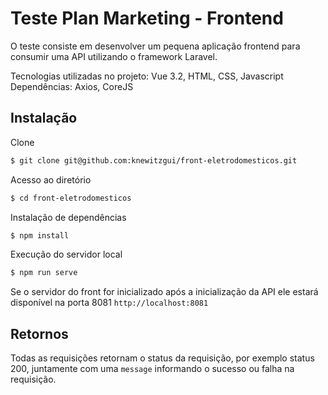 # Teste Plan Marketing - Frontend

O teste consiste em desenvolver um pequena aplicação frontend para consumir uma API utilizando o framework Laravel.

Tecnologias utilizadas no projeto: Vue 3.2, HTML, CSS, Javascript
Dependências: Axios, CoreJS

## Instalação

Clone
```bash
$ git clone git@github.com:knewitzgui/front-eletrodomesticos.git
```

Acesso ao diretório
```bash
$ cd front-eletrodomesticos
```

Instalação de dependências
```bash
$ npm install
```

Execução do servidor local
```bash
$ npm run serve
```
Se o servidor do front for inicializado após a inicialização da API ele estará disponível na porta 8081
``
http://localhost:8081
``

## Retornos

Todas as requisições retornam o status da requisição, por exemplo status 200, juntamente com uma ``message`` informando o sucesso ou falha na requisição.
